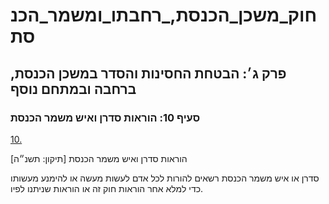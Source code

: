 # חוק_משכן_הכנסת,_רחבתו_ומשמר_הכנסת

## פרק ג׳: הבטחת החסינות והסדר במשכן הכנסת, ברחבה ובמתחם נוסף

### סעיף 10: הוראות סדרן ואיש משמר הכנסת

[10.](https://he.wikisource.org/wiki/חוק_משכן_הכנסת,_רחבתו_ומשמר_הכנסת#s_yp_10)

הוראות סדרן ואיש משמר הכנסת [תיקון: תשנ״ה]

סדרן או איש משמר הכנסת רשאים להורות לכל אדם לעשות מעשה או להימנע מעשותו כדי למלא אחר הוראות חוק זה או הוראות שניתנו לפיו.